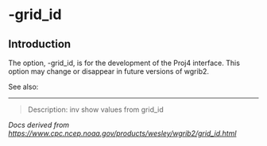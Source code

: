 # -grid_id

## Introduction

The option, -grid_id, is for the development
of the Proj4 interface. This option may change or disappear
in future versions of wgrib2.

See also:

---

> Description: inv show values from grid_id

_Docs derived from <https://www.cpc.ncep.noaa.gov/products/wesley/wgrib2/grid_id.html>_
